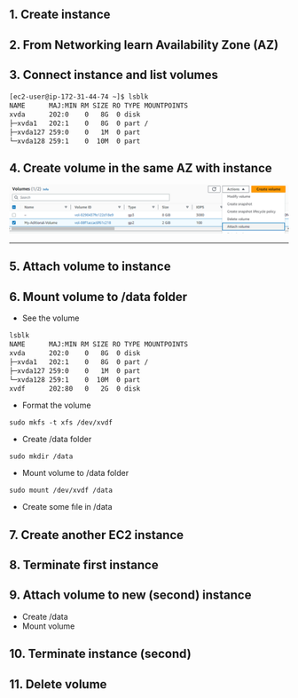 ## 1. Create instance

## 2. From Networking learn Availability Zone (AZ)

## 3. Connect instance and list volumes
```
[ec2-user@ip-172-31-44-74 ~]$ lsblk
NAME      MAJ:MIN RM SIZE RO TYPE MOUNTPOINTS
xvda      202:0    0   8G  0 disk
├─xvda1   202:1    0   8G  0 part /
├─xvda127 259:0    0   1M  0 part
└─xvda128 259:1    0  10M  0 part
```

## 4. Create volume in the same AZ with instance

![](images/04_atacah_volume.png)

---

## 5. Attach volume to instance

## 6. Mount volume to /data folder
- See the volume
```
lsblk
NAME      MAJ:MIN RM SIZE RO TYPE MOUNTPOINTS
xvda      202:0    0   8G  0 disk
├─xvda1   202:1    0   8G  0 part /
├─xvda127 259:0    0   1M  0 part
└─xvda128 259:1    0  10M  0 part
xvdf      202:80   0   2G  0 disk
```
- Format the volume
```
sudo mkfs -t xfs /dev/xvdf
```
- Create /data folder
```
sudo mkdir /data
```
- Mount volume to /data folder
```
sudo mount /dev/xvdf /data
```
- Create some fıle in /data

## 7. Create another EC2 instance

## 8. Terminate first instance

## 9. Attach volume to new (second) instance
- Create /data
- Mount volume

## 10. Terminate instance (second)

## 11. Delete volume
